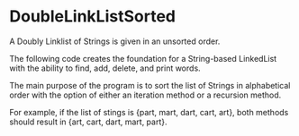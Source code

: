 # DoubleLinkListSorted
A Doubly Linklist of Strings is given in an unsorted order. 

The following code creates the foundation for a String-based LinkedList with the ability to find, add, delete, and print words.

The main purpose of the program is to sort the list of Strings in alphabetical order with the option of either an iteration method or a recursion method. 

For example, if the list of stings is {part, mart, dart, cart, art}, both methods should result in {art, cart, dart, mart, part}.
